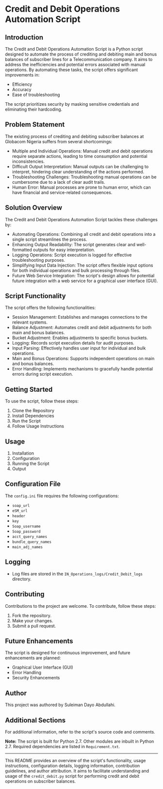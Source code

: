 # Credit and Debit Operations Automation Script

## Introduction
The Credit and Debit Operations Automation Script is a Python script designed to automate the process of crediting and debiting main and bonus balances of subscriber lines for a Telecommunication company. It aims to address the inefficiencies and potential errors associated with manual operations. By automating these tasks, the script offers significant improvements in:
- Efficiency
- Accuracy
- Ease of troubleshooting

The script prioritizes security by masking sensitive credentials and eliminating their hardcoding.

## Problem Statement
The existing process of crediting and debiting subscriber balances at Globacom Nigeria suffers from several shortcomings:
- Multiple and Individual Operations: Manual credit and debit operations require separate actions, leading to time consumption and potential inconsistencies.
- Difficult Output Interpretation: Manual outputs can be challenging to interpret, hindering clear understanding of the actions performed.
- Troubleshooting Challenges: Troubleshooting manual operations can be cumbersome due to a lack of clear audit trails.
- Human Error: Manual processes are prone to human error, which can have financial and service-related consequences.

## Solution Overview
The Credit and Debit Operations Automation Script tackles these challenges by:
- Automating Operations: Combining all credit and debit operations into a single script streamlines the process.
- Enhancing Output Readability: The script generates clear and well-formatted outputs for easy interpretation.
- Logging Operations: Script execution is logged for effective troubleshooting purposes.
- Simplifying Input Data Injection: The script offers flexible input options for both individual operations and bulk processing through files.
- Future Web Service Integration: The script's design allows for potential future integration with a web service for a graphical user interface (GUI).

## Script Functionality
The script offers the following functionalities:
- Session Management: Establishes and manages connections to the relevant systems.
- Balance Adjustment: Automates credit and debit adjustments for both main and bonus balances.
- Bucket Adjustment: Enables adjustments to specific bonus buckets.
- Logging: Records script execution details for audit purposes.
- Input Parsing: Effectively handles user input for individual and bulk operations.
- Main and Bonus Operations: Supports independent operations on main and bonus balances.
- Error Handling: Implements mechanisms to gracefully handle potential errors during script execution.

## Getting Started
To use the script, follow these steps:
1. Clone the Repository
2. Install Dependencies
3. Run the Script
4. Follow Usage Instructions

## Usage
1. Installation
2. Configuration
3. Running the Script
4. Output

## Configuration File
The `config.ini` file requires the following configurations:
- `soap_url`
- `eSM_url`
- `header`
- `key`
- `Soap_username`
- `Soap_password`
- `acct_query_names`
- `bundle_query_names`
- `main_adj_names`

## Logging
- Log files are stored in the `IN_Operations_logs/Credit_Debit_logs` directory.

## Contributing
Contributions to the project are welcome. To contribute, follow these steps:
1. Fork the repository.
2. Make your changes.
3. Submit a pull request.

## Future Enhancements
The script is designed for continuous improvement, and future enhancements are planned:
- Graphical User Interface (GUI)
- Error Handling
- Security Enhancements


## Author
This project was authored by Suleiman Dayo Abdullahi.


## Additional Sections
For additional information, refer to the script's source code and comments.

**Note:** The script is built for Python 2.7. Other modules are inbuilt in Python 2.7. Required dependencies are listed in `Requirement.txt`.

---

This README provides an overview of the script's functionality, usage instructions, configuration details, logging information, contribution guidelines, and author attribution. It aims to facilitate understanding and usage of the `credit_debit.py` script for performing credit and debit operations on subscriber balances.

